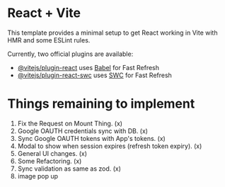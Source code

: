 # React + Vite

This template provides a minimal setup to get React working in Vite with HMR and some ESLint rules.

Currently, two official plugins are available:

- [@vitejs/plugin-react](https://github.com/vitejs/vite-plugin-react/blob/main/packages/plugin-react/README.md) uses [Babel](https://babeljs.io/) for Fast Refresh
- [@vitejs/plugin-react-swc](https://github.com/vitejs/vite-plugin-react-swc) uses [SWC](https://swc.rs/) for Fast Refresh

# Things remaining to implement

1. Fix the Request on Mount Thing. (x)
2. Google OAUTH credentials sync with DB. (x)
3. Sync Google OAUTH tokens with App's tokens. (x)
4. Modal to show when session expires (refresh token expiry). (x)
5. General UI changes. (x)
6. Some Refactoring. (x)
7. Sync validation as same as zod. (x)
8. image pop up
